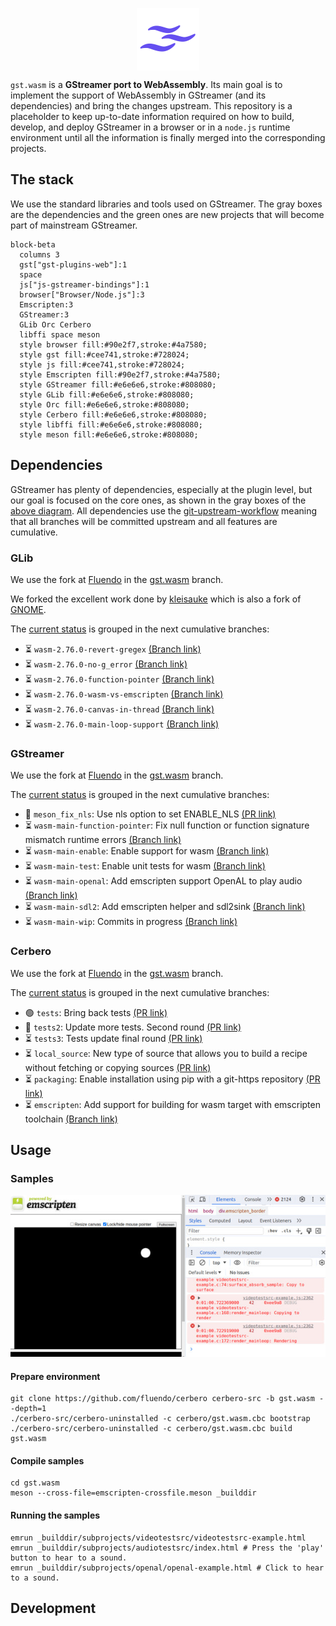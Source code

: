 <p align="center">
  <img src="artwork/gst.wasm.svg" width="100" height="100" align="center"/>
</p>

`gst.wasm` is a **GStreamer port to WebAssembly**. Its main goal is to implement the support of WebAssembly
in GStreamer (and its dependencies) and bring the changes upstream. This repository is a placeholder to
keep up-to-date information required on how to build, develop, and deploy GStreamer in a browser or in
a `node.js` runtime environment until all the information is finally merged into the corresponding
projects.

## The stack
We use the standard libraries and tools used on GStreamer. The gray boxes are the dependencies and the
green ones are new projects that will become part of mainstream GStreamer.

```mermaid
block-beta
  columns 3
  gst["gst-plugins-web"]:1
  space
  js["js-gstreamer-bindings"]:1
  browser["Browser/Node.js"]:3
  Emscripten:3
  GStreamer:3
  GLib Orc Cerbero
  libffi space meson
  style browser fill:#90e2f7,stroke:#4a7580;
  style gst fill:#cee741,stroke:#728024;
  style js fill:#cee741,stroke:#728024;
  style Emscripten fill:#90e2f7,stroke:#4a7580;
  style GStreamer fill:#e6e6e6,stroke:#808080;
  style GLib fill:#e6e6e6,stroke:#808080;
  style Orc fill:#e6e6e6,stroke:#808080;
  style Cerbero fill:#e6e6e6,stroke:#808080;
  style libffi fill:#e6e6e6,stroke:#808080;
  style meson fill:#e6e6e6,stroke:#808080;
```

## Dependencies
GStreamer has plenty of dependencies, especially at the plugin level, but our goal is focused on the
core ones, as shown in the gray boxes of the [above diagram](#the-stack). All dependencies use the
[git-upstream-workflow](https://github.com/fluendo/git-upstream-workflow ) meaning that all branches
will be committed upstream and all features are cumulative.

### GLib
We use the fork at [Fluendo](https://github.com/fluendo/glib) in the [gst.wasm](https://github.com/fluendo/glib/tree/gst.wasm) branch.

We forked the excellent work done by [kleisauke](https://github.com/kleisauke/glib) which is also a fork of [GNOME](https://github.com/GNOME/glib).

The [current status](https://github.com/GNOME/glib/compare/2.76.0...fluendo:gst.wasm) is grouped in the next cumulative branches:
<!-- START guw glib.toml markdown -->
* ⏳ `wasm-2.76.0-revert-gregex` [(Branch link)](https://github.com/kleisauke/glib/tree/wasm-2.76.0-revert-gregex)
* ⏳ `wasm-2.76.0-no-g_error` [(Branch link)](https://github.com/kleisauke/glib/tree/wasm-2.76.0-no-g_error)
* ⏳ `wasm-2.76.0-function-pointer` [(Branch link)](https://github.com/kleisauke/glib/tree/wasm-2.76.0-function-pointer)
* ⏳ `wasm-2.76.0-wasm-vs-emscripten` [(Branch link)](https://github.com/kleisauke/glib/tree/wasm-2.76.0-wasm-vs-emscripten)
* ⏳ `wasm-2.76.0-canvas-in-thread` [(Branch link)](https://github.com/kleisauke/glib/tree/wasm-2.76.0-canvas-in-thread)
* ⏳ `wasm-2.76.0-main-loop-support` [(Branch link)](https://github.com/kleisauke/glib/tree/wasm-2.76.0-main-loop-support)
<!-- END guw glib.toml markdown -->


### GStreamer
We use the fork at [Fluendo](https://github.com/fluendo/gstreamer) in the [gst.wasm](https://github.com/fluendo/gstreamer/tree/wasm-1.22) branch.

The [current status](https://github.com/fluendo/gstreamer/compare/main...fluendo:gst.wasm) is grouped in the next cumulative branches:
<!-- START guw gstreamer.toml markdown -->
* 🔄 `meson_fix_nls`: Use nls option to set ENABLE_NLS [(PR link)](https://gitlab.freedesktop.org/gstreamer/gstreamer/-/merge_requests/7017)
* ⏳ `wasm-main-function-pointer`: Fix null function or function signature mismatch runtime errors [(Branch link)](https://github.com/fluendo/gstreamer/tree/wasm-main-function-pointer)
* ⏳ `wasm-main-enable`: Enable support for wasm [(Branch link)](https://github.com/fluendo/gstreamer/tree/wasm-main-enable)
* ⏳ `wasm-main-test`: Enable unit tests for wasm [(Branch link)](https://github.com/fluendo/gstreamer/tree/wasm-main-test)
* ⏳ `wasm-main-openal`: Add emscripten support OpenAL to play audio [(Branch link)](https://github.com/fluendo/gstreamer/tree/wasm-main-openal)
* ⏳ `wasm-main-sdl2`: Add emscripten helper and sdl2sink [(Branch link)](https://github.com/fluendo/gstreamer/tree/wasm-main-sdl2)
* ⏳ `wasm-main-wip`: Commits in progress [(Branch link)](https://github.com/fluendo/gstreamer/tree/wasm-main-wip)
<!-- END guw gstreamer.toml markdown -->

### Cerbero
We use the fork at [Fluendo](https://github.com/fluendo/cerbero) in the [gst.wasm](https://github.com/fluendo/cerbero/tree/gst.wasm) branch.

The [current status](https://github.com/fluendo/cerbero/compare/main...fluendo:cerbero:gst.wasm) is grouped in the next cumulative branches:
<!-- START guw cerbero.toml markdown -->
* 🟢 `tests`: Bring back tests [(PR link)](https://gitlab.freedesktop.org/gstreamer/cerbero/-/merge_requests/1471)
* 🔄 `tests2`: Update more tests. Second round [(PR link)](https://gitlab.freedesktop.org/gstreamer/cerbero/-/merge_requests/1477)
* ⏳ `tests3`: Tests update final round [(PR link)](https://gitlab.freedesktop.org/gstreamer/cerbero/-/merge_requests/1482)
* ⏳ `local_source`: New type of source that allows you to build a recipe without fetching or copying sources [(PR link)](https://gitlab.freedesktop.org/gstreamer/cerbero/-/merge_requests/1483)
* ⏳ `packaging`: Enable installation using pip with a git-https repository [(PR link)](https://gitlab.freedesktop.org/gstreamer/cerbero/-/merge_requests/1484)
* ⏳ `emscripten`: Add support for building for wasm target with emscripten toolchain [(Branch link)](https://github.com/fluendo/cerbero/tree/emscripten)
<!-- END guw cerbero.toml markdown -->


## Usage

### Samples

![videotestsrc ball pattern](docs/img/videotestsrc-sample.jpg)


#### Prepare environment

```
git clone https://github.com/fluendo/cerbero cerbero-src -b gst.wasm --depth=1
./cerbero-src/cerbero-uninstalled -c cerbero/gst.wasm.cbc bootstrap
./cerbero-src/cerbero-uninstalled -c cerbero/gst.wasm.cbc build gst.wasm
```

#### Compile samples

```
cd gst.wasm
meson --cross-file=emscripten-crossfile.meson _builddir
```

#### Running the samples

```
emrun _builddir/subprojects/videotestsrc/videotestsrc-example.html
emrun _builddir/subprojects/audiotestsrc/index.html # Press the 'play' button to hear to a sound.
emrun _builddir/subprojects/openal/openal-example.html # Click to hear to a sound.
```

## Development
